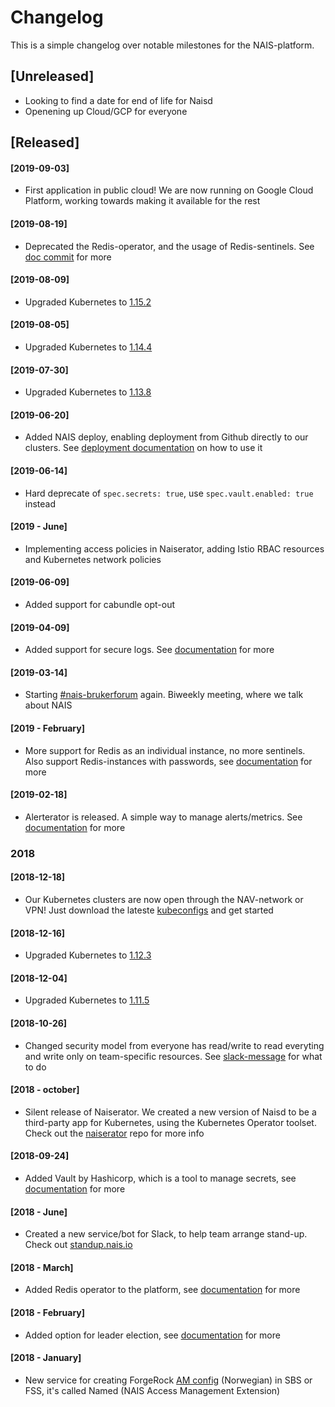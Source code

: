 # Changelog

This is a simple changelog over notable milestones for the NAIS-platform.

## \[Unreleased\]

* Looking to find a date for end of life for Naisd
* Openening up Cloud/GCP for everyone

## \[Released\]

#### \[2019-09-03\]

* First application in public cloud! We are now running on Google Cloud Platform, working towards making it available for the rest

#### \[2019-08-19\]

* Deprecated the Redis-operator, and the usage of Redis-sentinels. See [doc commit](https://github.com/nais/doc/commit/0c50a0db8a0eb7b98b77b60142e2741afba5f121#diff-4b5a6e49ad24d2fd8a9052f65eb5fc69c7fc7ecd) for more

#### \[2019-08-09\]

* Upgraded Kubernetes to [1.15.2](https://github.com/kubernetes/kubernetes/blob/master/CHANGELOG-1.15.md)

#### \[2019-08-05\]

* Upgraded Kubernetes to [1.14.4](https://github.com/kubernetes/kubernetes/blob/master/CHANGELOG-1.14.md)

#### \[2019-07-30\]

* Upgraded Kubernetes to [1.13.8](https://github.com/kubernetes/kubernetes/blob/master/CHANGELOG-1.13.md)

#### \[2019-06-20\]

* Added NAIS deploy, enabling deployment from Github directly to our clusters. See [deployment documentation](basics/deploy.md) on how to use it

#### \[2019-06-14\]

* Hard deprecate of `spec.secrets: true`, use `spec.vault.enabled: true` instead

#### \[2019 - June\]

* Implementing access policies in Naiserator, adding Istio RBAC resources and Kubernetes network policies

#### \[2019-06-09\]

* Added support for cabundle opt-out

#### \[2019-04-09\]

* Added support for secure logs. See [documentation](observability/logs.md#secure-logs) for more

#### \[2019-03-14\]

* Starting [\#nais-brukerforum](https://nav-it.slack.com/messages/CGGTL83GT) again. Biweekly meeting, where we talk about NAIS

#### \[2019 - February\]

* More support for Redis as an individual instance, no more sentinels. Also support Redis-instances with passwords, see [documentation](addons/redis.md) for more

#### \[2019-02-18\]

* Alerterator is released. A simple way to manage alerts/metrics. See [documentation](observability/alerts/README.md) for more

### 2018

#### \[2018-12-18\]

* Our Kubernetes clusters are now open through the NAV-network or VPN! Just download the lateste [kubeconfigs](https://github.com/navikt/kubeconfigs) and get started

#### \[2018-12-16\]

* Upgraded Kubernetes to [1.12.3](https://github.com/kubernetes/kubernetes/blob/master/CHANGELOG-1.12.md)

#### \[2018-12-04\]

* Upgraded Kubernetes to [1.11.5](https://github.com/kubernetes/kubernetes/blob/master/CHANGELOG-1.11.md)

#### \[2018-10-26\]

* Changed security model from everyone has read/write to read everyting and write only on team-specific resources. See [slack-message](https://nav-it.slack.com/archives/C5KUST8N6/p1540292509000100) for what to do

#### \[2018 - october\]

* Silent release of Naiserator. We created a new version of Naisd to be a third-party app for Kubernetes, using the Kubernetes Operator toolset. Check out the [naiserator](https://github.com/nais/naiserator) repo for more info

#### \[2018-09-24\]

* Added Vault by Hashicorp, which is a tool to manage secrets, see [documentation](https://github.com/navikt/vault-iac/blob/master/doc/endusers.md) for more

#### \[2018 - June\]

* Created a new service/bot for Slack, to help team arrange stand-up. Check out [standup.nais.io](https://standup.nais.io/)

#### \[2018 - March\]

* Added Redis operator to the platform, see [documentation](addons/redis.md) for more

#### \[2018 - February\]

* Added option for leader election, see [documentation](addons/leader-election.md) for more

#### \[2018 - January\]

* New service for creating ForgeRock [AM config](legacy/am.md) \(Norwegian\) in SBS or FSS, it's called Named \(NAIS Access Management Extension\)

